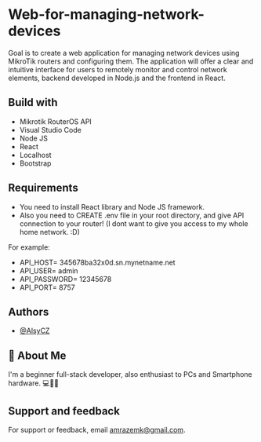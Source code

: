 
# Web-for-managing-network-devices

Goal is to create a web application for managing network devices using MikroTik routers and configuring them. The application will offer a clear and intuitive interface for users to remotely monitor and control network elements, backend developed in Node.js and the frontend in React.


## Build with
- Mikrotik RouterOS API
 - Visual Studio Code
 - Node JS
 - React
 - Localhost
 - Bootstrap

## Requirements

- You need to install React library and Node JS framework.
- Also you need to CREATE .env file in your root directory, and give API connection to your router!
(I dont want to give you access to my whole home network. :D)

For example:
- API_HOST= 345678ba32x0d.sn.mynetname.net
- API_USER= admin
- API_PASSWORD= 12345678
- API_PORT= 8757

## Authors

- [@AlsyCZ](https://www.github.com/AlsyCZ)


## 🚀 About Me
I'm a beginner full-stack developer, also enthusiast to PCs and Smartphone hardware. 💻📱🔧


## Support and feedback

For support or feedback, email amrazemk@gmail.com.

